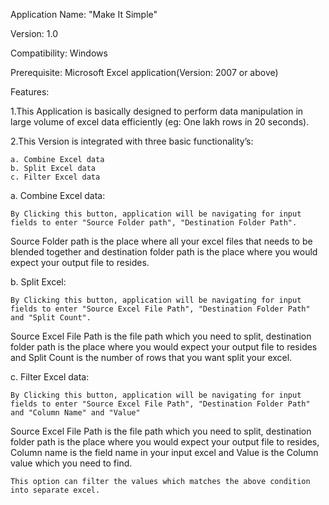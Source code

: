 Application Name: "Make It Simple"

Version: 1.0

Compatibility: Windows

Prerequisite: Microsoft Excel application(Version: 2007 or above)

Features:

1.This Application is basically designed to perform data manipulation in large volume of excel data efficiently (eg: One lakh rows in 20 seconds).

2.This Version is integrated with three basic functionality’s:

	a. Combine Excel data
	b. Split Excel data
	c. Filter Excel data

a.	Combine Excel data:
	
	By Clicking this button, application will be navigating for input fields to enter "Source Folder path", "Destination Folder Path".
Source Folder path is the place where all your excel files that needs to be blended together and destination folder path is the place where you would expect your output file to resides.

b.	Split Excel:
	
	By Clicking this button, application will be navigating for input fields to enter "Source Excel File Path", "Destination Folder Path" and "Split Count".
Source Excel File Path is the file path which you need to split, destination folder path is the place where you would expect your output file to resides and Split Count is the number of rows that you want split your excel.
 
c.	Filter Excel data:

	By Clicking this button, application will be navigating for input fields to enter "Source Excel File Path", "Destination Folder Path" and "Column Name" and "Value"
Source Excel File Path is the file path which you need to split, destination folder path is the place where you would expect your output file to resides, Column name is the field name in your input excel and Value is the Column value which you need to find.

	This option can filter the values which matches the above condition into separate excel.
	








